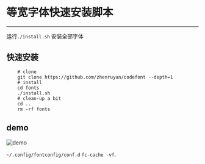 等宽字体快速安装脚本
===============

------------

运行``./install.sh`` 安装全部字体



快速安装
------------------

```
    # clone
    git clone https://github.com/zhenruyan/codefont --depth=1
    # install
    cd fonts
    ./install.sh
    # clean-up a bit
    cd ..
    rm -rf fonts

```

##   demo
![demo](https://raw.githubusercontent.com/zhenruyan/codefont/master/demo.png)


``~/.config/fontconfig/conf.d`` 
``fc-cache -vf``.
